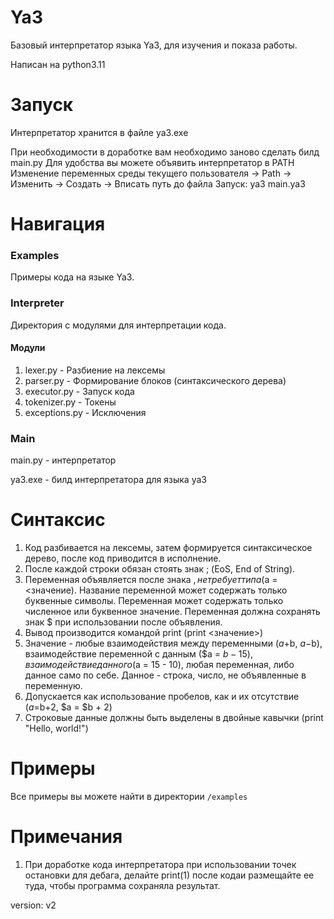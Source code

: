 # Ya3
Базовый интерпретатор языка Ya3, для изучения и показа работы.

Написан на python3.11

# Запуск
Интерпретатор хранится в файле ya3.exe

При необходимости в доработке вам необходимо заново сделать билд main.py
Для удобства вы можете объявить интерпретатор в PATH
Изменение переменных среды текущего пользователя -> Path -> Изменить -> Создать -> Вписать путь до файла
Запуск: ya3 main.ya3


# Навигация
### Examples
Примеры кода на языке Ya3.

### Interpreter
Директория с модулями для интерпретации кода.

#### Модули
1. lexer.py - Разбиение на лексемы
2. parser.py - Формирование блоков (синтаксического дерева)
3. executor.py -  Запуск кода
4. tokenizer.py - Токены
5. exceptions.py - Исключения

### Main
main.py - интерпретатор

ya3.exe - билд интерпретатора для языка ya3

# Синтаксис
1. Код разбивается на лексемы, затем формируется синтаксическое дерево, после
   код приводится в исполнение.
2. После каждой строки обязан стоять знак ; (EoS, End of String).
3. Переменная объявляется после знака $, не требует типа ($a = <значение).
   Название переменной может содержать только буквенные символы. Переменная
   может содержать только численное или буквенное значение. Переменная должна
   сохранять знак $ при использовании после объявления.
5. Вывод производится командой print (print <значение>)
6. Значение - любые взаимодействия между переменными ($a+$b, $a-$b), взаимодействие
   переменной с данным ($a = $b - 15), взаимодействие данного ($a = 15 - 10),
   любая переменная, либо данное само по себе.
   Данное - строка, число, не объявленные в переменную.
8. Допускается как использование пробелов, как и их отсутствие ($a=$b+2, $a = $b + 2)
9. Строковые данные должны быть выделены в двойные кавычки (print "Hello, world!")
   

# Примеры
Все примеры вы можете найти в директории ```/examples```

# Примечания
1. При доработке кода интерпретатора при использовании точек остановки для
   дебага, делайте print(1) после кодаи размещайте ее туда, чтобы программа
   сохраняла результат. 

version: v2

